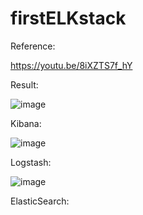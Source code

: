 # firstELKstack

Reference:

https://youtu.be/8iXZTS7f_hY

Result:

![image](https://user-images.githubusercontent.com/58724748/116388833-d8042d80-a84e-11eb-8d32-feda67da95e1.png)


Kibana:

![image](https://user-images.githubusercontent.com/58724748/116388410-64622080-a84e-11eb-856e-70c55ce92323.png)

Logstash:

![image](https://user-images.githubusercontent.com/58724748/116388593-91163800-a84e-11eb-98b3-0d0f35fd6470.png)

ElasticSearch:


